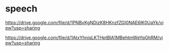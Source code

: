 # speech
https://drive.google.com/file/d/1PNBvKgNDizK8HKnzfZGI0NAE6lK0UaYk/view?usp=sharing


https://drive.google.com/file/d/1AtxYhnisLKTHptBlA1MBehtmWeYqGhRM/view?usp=sharing
